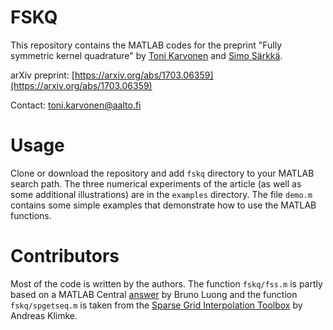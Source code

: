 # FSKQ

This repository contains the MATLAB codes for the preprint  "Fully symmetric kernel quadrature" by [Toni Karvonen](https://users.aalto.fi/~karvont2/) and [Simo Särkkä](https://users.aalto.fi/~ssarkka/).

arXiv preprint: [https://arxiv.org/abs/1703.06359](https://arxiv.org/abs/1703.06359)

Contact: toni.karvonen@aalto.fi

# Usage

Clone or download the repository and add `fskq` directory to your MATLAB search path. The three numerical experiments of the article (as well as some additional illustrations) are in the `examples` directory. The file `demo.m` contains some simple examples that demonstrate how to use the MATLAB functions.

# Contributors

Most of the code is written by the authors. The function `fskq/fss.m` is partly based on a MATLAB Central [answer](https://se.mathworks.com/matlabcentral/newsreader/view_thread/164470) by Bruno Luong and the function `fskq/spgetseq.m` is taken from the [Sparse Grid Interpolation Toolbox](http://www.ians.uni-stuttgart.de/spinterp/) by Andreas Klimke.
